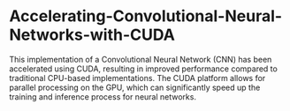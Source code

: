# Accelerating-Convolutional-Neural-Networks-with-CUDA
This implementation of a Convolutional Neural Network (CNN) has been accelerated using CUDA, resulting in improved performance compared to traditional CPU-based implementations. The CUDA platform allows for parallel processing on the GPU, which can significantly speed up the training and inference process for neural networks.
